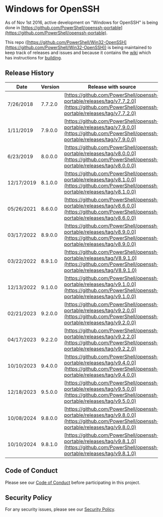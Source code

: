 # Windows for OpenSSH

As of Nov 1st 2016, active development on "Windows for OpenSSH" is being done in [https://github.com/PowerShell/openssh-portable](https://github.com/PowerShell/openssh-portable).

This repo ([https://github.com/PowerShell/Win32-OpenSSH](https://github.com/PowerShell/Win32-OpenSSH)) is being maintained to keep track of releases and issues
and because it contains the [wiki](https://github.com/PowerShell/Win32-OpenSSH/wiki)
which has instructions for [building](https://github.com/PowerShell/Win32-OpenSSH/wiki/Building-OpenSSH-for-Windows-(using-LibreSSL-crypto)).

## Release History

| Date | Version | Release with source |
|---|---|---|
| 7/26/2018 | 7.7.2.0 | [https://github.com/PowerShell/openssh-portable/releases/tag/v7.7.2.0](https://github.com/PowerShell/openssh-portable/releases/tag/v7.7.2.0) |
| 1/11/2019 | 7.9.0.0 | [https://github.com/PowerShell/openssh-portable/releases/tag/v7.9.0.0](https://github.com/PowerShell/openssh-portable/releases/tag/v7.9.0.0) |
| 6/23/2019 | 8.0.0.0 | [https://github.com/PowerShell/openssh-portable/releases/tag/v8.0.0.0](https://github.com/PowerShell/openssh-portable/releases/tag/v8.0.0.0) |
| 12/17/2019 | 8.1.0.0 | [https://github.com/PowerShell/openssh-portable/releases/tag/v8.1.0.0](https://github.com/PowerShell/openssh-portable/releases/tag/v8.1.0.0) |
| 05/26/2021 | 8.6.0.0 | [https://github.com/PowerShell/openssh-portable/releases/tag/v8.6.0.0](https://github.com/PowerShell/openssh-portable/releases/tag/v8.6.0.0) |
| 03/17/2022 | 8.9.0.0 | [https://github.com/PowerShell/openssh-portable/releases/tag/v8.9.0.0](https://github.com/PowerShell/openssh-portable/releases/tag/v8.9.0.0) |
| 03/22/2022 | 8.9.1.0 | [https://github.com/PowerShell/openssh-portable/releases/tag/V8.9.1.0](https://github.com/PowerShell/openssh-portable/releases/tag/V8.9.1.0) |
| 12/13/2022 | 9.1.0.0 | [https://github.com/PowerShell/openssh-portable/releases/tag/v9.1.0.0](https://github.com/PowerShell/openssh-portable/releases/tag/v9.1.0.0) |
| 02/21/2023 | 9.2.0.0 | [https://github.com/PowerShell/openssh-portable/releases/tag/v9.2.0.0](https://github.com/PowerShell/openssh-portable/releases/tag/v9.2.0.0) |
| 04/17/2023 | 9.2.2.0 | [https://github.com/PowerShell/openssh-portable/releases/tag/v9.2.2.0](https://github.com/PowerShell/openssh-portable/releases/tag/v9.2.2.0) |
| 10/10/2023 | 9.4.0.0 | [https://github.com/PowerShell/openssh-portable/releases/tag/v9.4.0.0](https://github.com/PowerShell/openssh-portable/releases/tag/v9.4.0.0) |
| 12/18/2023 | 9.5.0.0 | [https://github.com/PowerShell/openssh-portable/releases/tag/v9.5.0.0](https://github.com/PowerShell/openssh-portable/releases/tag/v9.5.0.0) |
| 10/08/2024 | 9.8.0.0 | [https://github.com/PowerShell/openssh-portable/releases/tag/v9.8.0.0](https://github.com/PowerShell/openssh-portable/releases/tag/v9.8.0.0) |
| 10/10/2024 | 9.8.1.0 | [https://github.com/PowerShell/openssh-portable/releases/tag/v9.8.1.0](https://github.com/PowerShell/openssh-portable/releases/tag/v9.8.1.0) |

## Code of Conduct

Please see our [Code of Conduct](.github/CODE_OF_CONDUCT.md) before participating in this project.

## Security Policy

For any security issues, please see our [Security Policy](.github/SECURITY.md).
